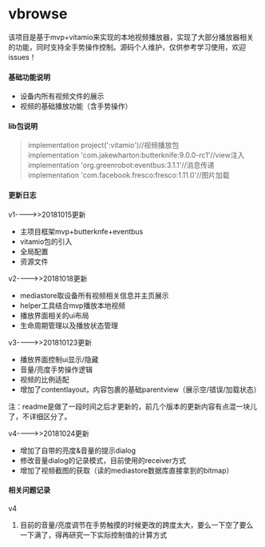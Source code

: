 # vbrowse
该项目是基于mvp+vitamio来实现的本地视频播放器，实现了大部分播放器相关的功能，同时支持全手势操作控制。源码个人维护，仅供参考学习使用，欢迎issues！



#### 基础功能说明

* 设备内所有视频文件的展示
* 视频的基础播放功能（含手势操作）



#### lib包说明

> implementation project(':vitamio')//视频播放包  <br/>
> implementation 'com.jakewharton:butterknife:9.0.0-rc1'//view注入 <br/>
> implementation 'org.greenrobot:eventbus:3.1.1'//消息传递 <br/>
> implementation 'com.facebook.fresco:fresco:1.11.0'//图片加载 <br/>



#### 更新日志

v1---->>20181015更新

* 主项目框架mvp+butterknfe+eventbus
* vitamio包的引入
* 全局配置
* 资源文件

v2---->>20181018更新

* mediastore取设备所有视频相关信息并主页展示
* helper工具结合mvp播放本地视频
* 播放界面相关的ui布局
* 生命周期管理以及播放状态管理

v3---->>201810123更新

* 播放界面控制ui显示/隐藏
* 音量/亮度手势操作逻辑
* 视频的比例适配
* 增加了contentlayout，内容包裹的基础parentview（展示空/错误/加载状态）

注：readme是做了一段时间之后才更新的，前几个版本的更新内容有点混一块儿了，不详细区分了。

v4---->>20181024更新

* 增加了自带的亮度&音量的提示dialog
* 修改音量dialog的记录模式，目前使用的receiver方式
* 增加了视频截图的获取（读的mediastore数据库直接拿到的bitmap）



#### 相关问题记录

v4

1. 目前的音量/亮度调节在手势触摸的时候更改的跨度太大，要么一下空了要么一下满了，得再研究一下实际控制值的计算方式

